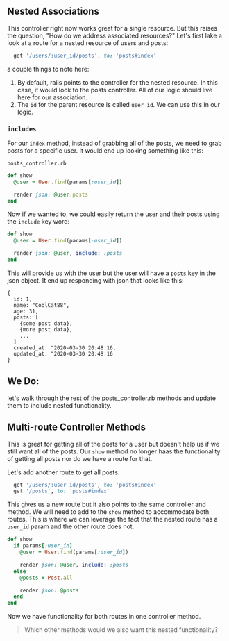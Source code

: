 ## Nested Associations

This controller right now works great for a single resource. But this raises the question, "How do we address associated resources?" Let's first lake a look at a route for a nested resource of users and posts:

```ruby
  get '/users/:user_id/posts', to: 'posts#index'
```

a couple things to note here:

1. By default, rails points to the controller for the nested resource. In this case, it would look to the posts controller. All of our logic should live here for our association.
2. The `id` for the parent resource is called `user_id`. We can use this in our logic.

### `includes`

For our `index` method, instead of grabbing all of the posts, we need to grab posts for a specific user. It would end up looking something like this:

`posts_controller.rb`

```ruby 
def show
  @user = User.find(params[:user_id])

  render json: @user.posts
end
```

Now if we wanted to, we could easily return the user and their posts using the `include` key word:

```ruby 
def show
  @user = User.find(params[:user_id])

  render json: @user, include: :posts
end
```

This will provide us with the user but the user will have a `posts` key in the json object. It end up responding with json that looks like this:

```
{
  id: 1,
  name: "CoolCat88",
  age: 31,
  posts: [
    {some post data},
    {more post data},
    ...
  ]
  created_at: "2020-03-30 20:48:16,
  updated_at: "2020-03-30 20:48:16
}
```

## We Do:

let's walk through the rest of the posts_controller.rb methods and update them to include nested functionality.

## Multi-route Controller Methods

This is great for getting all of the posts for a user but doesn't help us if we still want all of the posts. Our `show` method no longer haas the functionality of getting all posts nor do we have a route for that.

Let's add another route to get all posts:

```ruby
  get '/users/:user_id/posts', to: 'posts#index'
  get '/posts', to: 'posts#index'
```

This gives us a new route but it also points to the same controller and method. We will need to add to the `show` method to accommodate both routes. This is where we can leverage the fact that the nested route has a `user_id` param and the other route does not.

```ruby 
def show
  if params[:user_id]
    @user = User.find(params[:user_id])

    render json: @user, include: :posts
  else
    @posts = Post.all

    render json: @posts
  end
end
```

Now we have functionality for both routes in one controller method.

> Which other methods would we also want this nested functionality?